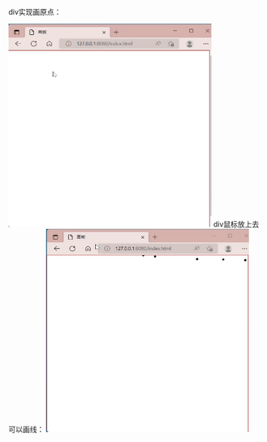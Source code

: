 div实现画原点：

  <img src="https://github.com/changw121/canvas-demo_1/blob/main/images/div_%E5%AE%9E%E7%8E%B0%E7%94%BB%E5%8E%9F%E7%82%B9.gif?raw=true" alt="show" width="400px" height="400px"/>
div鼠标放上去可以画线：

  <img src="https://github.com/changw121/canvas-demo_1/blob/main/images/div_%E9%BC%A0%E6%A0%87%E6%94%BE%E4%B8%8A%E5%8E%BB%E7%94%BB%E7%BA%BF.gif?raw=true" alt="show" width="400px" height="400px" />
